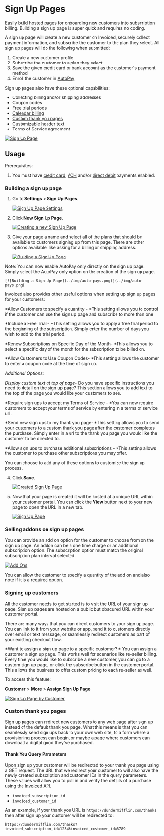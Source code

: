 # Sign Up Pages

Easily build hosted pages for onboarding new customers into subscription billing. Building a sign up page is super quick and requires no coding.

A sign up page will create a new customer on Invoiced, securely collect payment information, and subscribe the customer to the plan they select. All sign up pages will do the following when submitted:

1. Create a new customer profile
2. Subscribe the customer to a plan they select
3. Save the given credit card or bank account as the customer's payment method
4. Enroll the customer in [AutoPay](autopay)

Sign up pages also have these optional capabilities:

- Collecting billing and/or shipping addresses
- Coupon codes
- Free trial periods
- [Calendar billing](subscription-billing#calendar-billing)
- [Custom thank you pages](#custom-thank-you-pages)
- Customizable header text
- Terms of Service agreement

[![Sign Up Page](../img/sign-up-page.png)](../img/sign-up-page.png)

## Usage

Prerequisites:

1. You must have [credit card](/docs/payments/card), [ACH](/docs/payments/ach) and/or [direct debit](/docs/payments/direct-debit) payments enabled.

### Building a sign up page

1. Go to **Settings** > **Sign Up Pages**.

   [![Sign Up Page Settings](../img/sign-up-pages-settings.png)](../img/sign-up-pages-settings.png)

2. Click **New Sign Up Page**.

   [![Creating a new Sign Up Page](../img/sign-up-pages-empty.png)](../img/sign-up-pages-empty.png)

3. Give your page a name and select all of the plans that should be available to customers signing up from this page. There are other options available, like asking for a billing or shipping address.

   [![Building a Sign Up Page](../img/sign-up-pages-new.png)](../img/sign-up-pages-new.png)

 Note: You can now enable AutoPay only directly on the sign up page. Simply select the AutoPay only option on the creation of the sign up page. 

    [![Building a Sign Up Page](../img/auto-pays.png)](../img/auto-pays.png)


Invoiced also provides other useful options when setting up sign up pages for your customers:

*Allow Customers to specify a quantity - *This setting allows you to control if the customer can use the sign up page and subscribe to more than one 

*Include a Free Trial - *This setting allows you to apply a free trial period to the beginning of the subscription. Simply enter the number of days you wish to add to the trial period. 

*Renew Subscriptions on Specific Day of the Month- *This allows you to select a specific day of the month for the subscription to be billed on. 

*Allow Customers to Use Coupon Codes- *This setting allows the customer to enter a coupon code at the time of sign up.


*Additional Options:*

*Display custom text at top of page*- Do you have specific instructions you need to detail on the sign up page? This section allows you to add text to the top of the page you would like your customers to see.

*Require sign ups to accept my Terms of Service - *You can now require customers to accept your terms of service by entering in a terms of service url. 

*Send new sign ups to my thank you page- *This setting allows you to send your customers to a custom thank you page after the customer completes the purchase. Simply enter in a url to the thank you page you would like the customer to be directed to. 

*Allow sign ups to purchase additional subscriptions - *This setting allows the customer to purchase other subscriptions you may offer. 


You can choose to add any of these options to customize the sign up process.

4. Click **Save**.

   [![Created Sign Up Page](../img/sign-up-pages-created.png)](../img/sign-up-pages-created.png)

5. Now that your page is created it will be hosted at a unique URL within your customer portal. You can click the **View** button next to your new page to open the URL in a new tab.

   [![Sign Up Page](../img/sign-up-page.png)](../img/sign-up-page.png)

### Selling addons on sign up pages
You can provide an add on option for the customer to choose from on the sign up page. An addon can be a one time charge or an additional subscription option. The subscription option must match the original subscription plan interval selected. 

   [![Add Ons](../img/addons.png)](../img/addons.png)

You can allow the customer to specify a quantity of the add on and also note if it is a required option. 

### Signing up customers

All the customer needs to get started is to visit the URL of your sign up page. Sign up pages are hosted on a public but obscured URL within your customer portal.

There are many ways that you can direct customers to your sign up page. You can link to it from your website or app, send it to customers directly over email or text message, or seamlessly redirect customers as part of your existing checkout flow.


*Want to assign a sign up page to a specific customer? *
You can assign a customer a sign up page. This works well for scenarios like re-seller billing. Every time you would like to subscribe a new customer, you can go to a custom sign up page, or click the subscribe button in the customer portal. This allows the business to offer custom pricing to each re-seller as well. 

 To access this feature:

  **Customer** > **More** > **Assign Sign Up Page**

   [![Sign Up Page by Customer](../img/signup-page-by-customer.png)](../img/signup-page-by-customer.png)


### Custom thank you pages

Sign up pages can redirect new customers to any web page after sign up instead of the default thank you page. What this means is that you can seamlessly send sign ups back to your own web site, to a form where a provisioning process can begin, or maybe a page where customers can download a digital good they've purchased.

#### Thank You Query Parameters

Upon sign up your customer will be redirected to your thank you page using a GET request. The URL that we redirect your customer to will also have the newly created subscription and customer IDs in the query parameters. These values will allow you to pull in and verify the details of a purchase using the [Invoiced API](../dev).

- `invoiced_subscription_id`
- `invoiced_customer_id`

As an example, if your thank you URL is `https://dundermifflin.com/thanks` then after sign up your customer will be redirected to:

`https://dundermifflin.com/thanks?invoiced_subscription_id=1234&invoiced_customer_id=6789`

